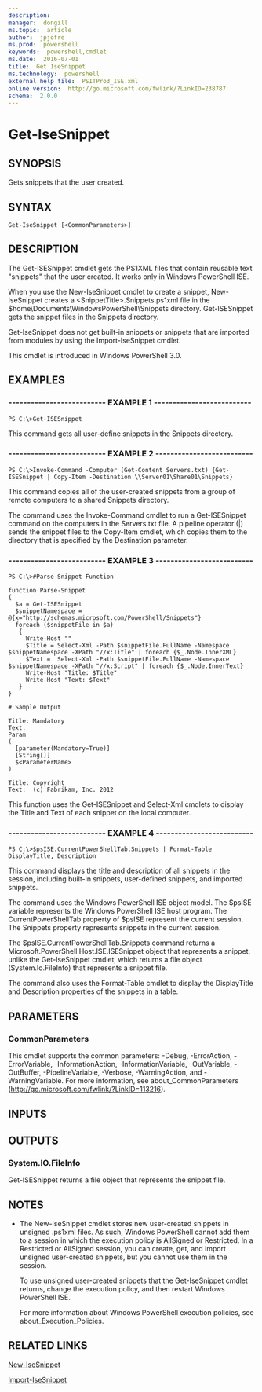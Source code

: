 ```yaml
---
description:  
manager:  dongill
ms.topic:  article
author:  jpjofre
ms.prod:  powershell
keywords:  powershell,cmdlet
ms.date:  2016-07-01
title:  Get IseSnippet
ms.technology:  powershell
external help file:  PSITPro3_ISE.xml
online version:  http://go.microsoft.com/fwlink/?LinkID=238787
schema:  2.0.0
---
```



# Get-IseSnippet
## SYNOPSIS
Gets snippets that the user created.
## SYNTAX

```
Get-IseSnippet [<CommonParameters>]
```

## DESCRIPTION
The Get-ISESnippet cmdlet gets the PS1XML files that contain reusable text "snippets" that the user created.
It works only in Windows PowerShell ISE.

When you use the New-IseSnippet cmdlet to create a snippet, New-IseSnippet creates a \<SnippetTitle\>.Snippets.ps1xml file in the $home\Documents\WindowsPowerShell\Snippets directory.
Get-ISESnippet gets the snippet files in the Snippets directory.

Get-IseSnippet does not get built-in snippets or snippets that are imported from modules by using the Import-IseSnippet cmdlet.

This cmdlet is introduced in Windows PowerShell 3.0.
## EXAMPLES

### -------------------------- EXAMPLE 1 --------------------------
```
PS C:\>Get-ISESnippet
```

This command gets all user-define snippets in the Snippets directory.
### -------------------------- EXAMPLE 2 --------------------------
```
PS C:\>Invoke-Command -Computer (Get-Content Servers.txt) {Get-ISESnippet | Copy-Item -Destination \\Server01\Share01\Snippets}
```

This command copies all of the user-created snippets from a group of remote computers to a shared Snippets directory.

The command uses the Invoke-Command cmdlet to run a Get-ISESnippet command on the computers in the Servers.txt file.
A pipeline operator (|) sends the snippet files to the Copy-Item cmdlet, which copies them to the directory that is specified by the Destination parameter.
### -------------------------- EXAMPLE 3 --------------------------
```
PS C:\>#Parse-Snippet Function

function Parse-Snippet
{
  $a = Get-ISESnippet
  $snippetNamespace = @{x="http://schemas.microsoft.com/PowerShell/Snippets"}
  foreach ($snippetFile in $a)
   {
     Write-Host ""
     $Title = Select-Xml -Path $snippetFile.FullName -Namespace $snippetNamespace -XPath "//x:Title" | foreach {$_.Node.InnerXML}
     $Text =  Select-Xml -Path $snippetFile.FullName -Namespace $snippetNamespace -XPath "//x:Script" | foreach {$_.Node.InnerText}
     Write-Host "Title: $Title"
     Write-Host "Text: $Text"
   }
}

# Sample Output

Title: Mandatory
Text:
Param
(
  [parameter(Mandatory=True)]
  [String[]]
  $<ParameterName>
)

Title: Copyright
Text:  (c) Fabrikam, Inc. 2012
```

This function uses the Get-ISESnippet and Select-Xml cmdlets to display the Title and Text of each snippet on the local computer.
### -------------------------- EXAMPLE 4 --------------------------
```
PS C:\>$psISE.CurrentPowerShellTab.Snippets | Format-Table DisplayTitle, Description
```

This command displays the title and description of all snippets in the session, including built-in snippets, user-defined snippets, and imported snippets.

The command uses the Windows PowerShell ISE object model.
The $psISE variable represents the Windows PowerShell ISE host program.
The CurrentPowerShellTab property of $psISE represent the current session.
The Snippets property represents snippets in the current session.

The $psISE.CurrentPowerShellTab.Snippets command returns a  Microsoft.PowerShell.Host.ISE.ISESnippet object that represents a snippet, unlike the Get-IseSnippet cmdlet, which returns a file object (System.Io.FileInfo) that represents a snippet file.

The command also uses the Format-Table cmdlet to display the DisplayTitle and Description properties of the snippets in a table.
## PARAMETERS

### CommonParameters
This cmdlet supports the common parameters: -Debug, -ErrorAction, -ErrorVariable, -InformationAction, -InformationVariable, -OutVariable, -OutBuffer, -PipelineVariable, -Verbose, -WarningAction, and -WarningVariable. For more information, see about_CommonParameters (http://go.microsoft.com/fwlink/?LinkID=113216).
## INPUTS

## OUTPUTS

### System.IO.FileInfo
Get-ISESnippet returns a file object that represents the snippet file.
## NOTES
* The New-IseSnippet cmdlet stores new user-created snippets in unsigned .ps1xml files. As such, Windows PowerShell cannot add them to a session in which the execution policy is AllSigned or Restricted. In a Restricted or AllSigned session, you can create, get, and import unsigned user-created snippets, but you cannot use them in the session.

  To use unsigned user-created snippets that the Get-IseSnippet cmdlet returns, change the execution policy, and then restart Windows PowerShell ISE.

  For more information about Windows PowerShell execution policies, see about_Execution_Policies.
## RELATED LINKS

[New-IseSnippet](New-IseSnippet.md)

[Import-IseSnippet](Import-IseSnippet.md)

